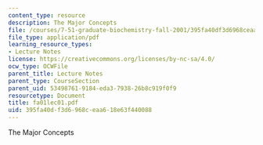 ```yaml
---
content_type: resource
description: The Major Concepts
file: /courses/7-51-graduate-biochemistry-fall-2001/395fa40df3d6968ceaa618e63f440088_fa01lec01.pdf
file_type: application/pdf
learning_resource_types:
- Lecture Notes
license: https://creativecommons.org/licenses/by-nc-sa/4.0/
ocw_type: OCWFile
parent_title: Lecture Notes
parent_type: CourseSection
parent_uid: 53498761-9184-eda3-7938-26b8c919f0f9
resourcetype: Document
title: fa01lec01.pdf
uid: 395fa40d-f3d6-968c-eaa6-18e63f440088
---
```

The Major Concepts
